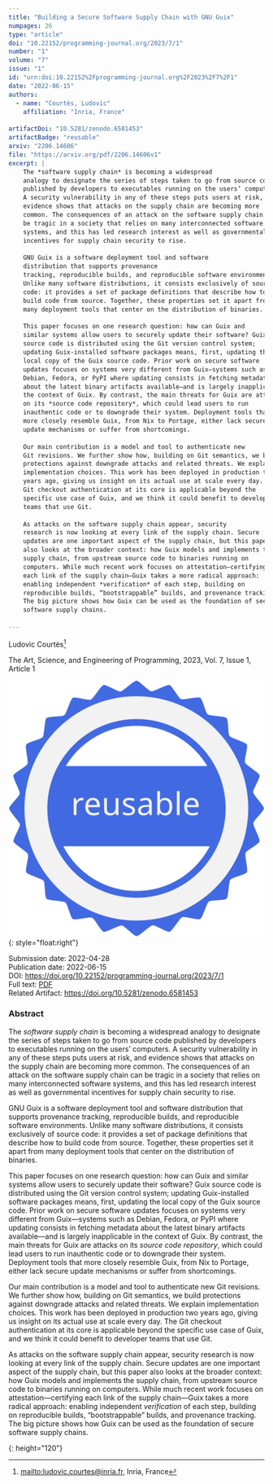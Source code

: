 ```yaml
---
title: "Building a Secure Software Supply Chain with GNU Guix"
numpages: 26
type: "article"
doi: "10.22152/programming-journal.org/2023/7/1"
number: "1"
volume: "7"
issue: "1"
id: "urn:doi:10.22152%2Fprogramming-journal.org%2F2023%2F7%2F1"
date: "2022-06-15"
authors: 
  - name: "Courtès, Ludovic"
    affiliation: "Inria, France"

artifactDoi: "10.5281/zenodo.6581453"
artifactBadge: "reusable"
arxiv: "2206.14606"
file: "https://arxiv.org/pdf/2206.14606v1"
excerpt: |
    The *software supply chain* is becoming a widespread
    analogy to designate the series of steps taken to go from source code
    published by developers to executables running on the users’ computers.
    A security vulnerability in any of these steps puts users at risk, and
    evidence shows that attacks on the supply chain are becoming more
    common. The consequences of an attack on the software supply chain can
    be tragic in a society that relies on many interconnected software
    systems, and this has led research interest as well as governmental
    incentives for supply chain security to rise.
    
    GNU Guix is a software deployment tool and software
    distribution that supports provenance
    tracking, reproducible builds, and reproducible software environments.
    Unlike many software distributions, it consists exclusively of source
    code: it provides a set of package definitions that describe how to
    build code from source. Together, these properties set it apart from
    many deployment tools that center on the distribution of binaries.
    
    This paper focuses on one research question: how can Guix and
    similar systems allow users to securely update their software? Guix
    source code is distributed using the Git version control system;
    updating Guix-installed software packages means, first, updating the
    local copy of the Guix source code. Prior work on secure software
    updates focuses on systems very different from Guix—systems such as
    Debian, Fedora, or PyPI where updating consists in fetching metadata
    about the latest binary artifacts available—and is largely inapplicable in
    the context of Guix. By contrast, the main threats for Guix are attacks
    on its *source code repository*, which could lead users to run
    inauthentic code or to downgrade their system. Deployment tools that
    more closely resemble Guix, from Nix to Portage, either lack secure
    update mechanisms or suffer from shortcomings.
    
    Our main contribution is a model and tool to authenticate new
    Git revisions. We further show how, building on Git semantics, we build
    protections against downgrade attacks and related threats. We explain
    implementation choices. This work has been deployed in production two
    years ago, giving us insight on its actual use at scale every day. The
    Git checkout authentication at its core is applicable beyond the
    specific use case of Guix, and we think it could benefit to developer
    teams that use Git.
    
    As attacks on the software supply chain appear, security
    research is now looking at every link of the supply chain. Secure
    updates are one important aspect of the supply chain, but this paper
    also looks at the broader context: how Guix models and implements the
    supply chain, from upstream source code to binaries running on
    computers. While much recent work focuses on attestation—certifying
    each link of the supply chain—Guix takes a more radical approach:
    enabling independent *verification* of each step, building on
    reproducible builds, “bootstrappable” builds, and provenance tracking.
    The big picture shows how Guix can be used as the foundation of secure
    software supply chains.

---
```

Ludovic Courtès[^1]

The Art, Science, and Engineering of Programming, 2023, Vol. 7, Issue 1, Article 1

[![ae_reusable]](https://doi.org/10.5281/zenodo.6581453)
{: style="float:right"}

Submission date: 2022-04-28  
Publication date: 2022-06-15  
DOI: <https://doi.org/10.22152/programming-journal.org/2023/7/1>  
Full text: [PDF](https://arxiv.org/pdf/2206.14606v1)  
Related Artifact: <https://doi.org/10.5281/zenodo.6581453>  


### Abstract

The *software supply chain* is becoming a widespread
analogy to designate the series of steps taken to go from source code
published by developers to executables running on the users’ computers.
A security vulnerability in any of these steps puts users at risk, and
evidence shows that attacks on the supply chain are becoming more
common. The consequences of an attack on the software supply chain can
be tragic in a society that relies on many interconnected software
systems, and this has led research interest as well as governmental
incentives for supply chain security to rise.

GNU Guix is a software deployment tool and software
distribution that supports provenance
tracking, reproducible builds, and reproducible software environments.
Unlike many software distributions, it consists exclusively of source
code: it provides a set of package definitions that describe how to
build code from source. Together, these properties set it apart from
many deployment tools that center on the distribution of binaries.

This paper focuses on one research question: how can Guix and
similar systems allow users to securely update their software? Guix
source code is distributed using the Git version control system;
updating Guix-installed software packages means, first, updating the
local copy of the Guix source code. Prior work on secure software
updates focuses on systems very different from Guix—systems such as
Debian, Fedora, or PyPI where updating consists in fetching metadata
about the latest binary artifacts available—and is largely inapplicable in
the context of Guix. By contrast, the main threats for Guix are attacks
on its *source code repository*, which could lead users to run
inauthentic code or to downgrade their system. Deployment tools that
more closely resemble Guix, from Nix to Portage, either lack secure
update mechanisms or suffer from shortcomings.

Our main contribution is a model and tool to authenticate new
Git revisions. We further show how, building on Git semantics, we build
protections against downgrade attacks and related threats. We explain
implementation choices. This work has been deployed in production two
years ago, giving us insight on its actual use at scale every day. The
Git checkout authentication at its core is applicable beyond the
specific use case of Guix, and we think it could benefit to developer
teams that use Git.

As attacks on the software supply chain appear, security
research is now looking at every link of the supply chain. Secure
updates are one important aspect of the supply chain, but this paper
also looks at the broader context: how Guix models and implements the
supply chain, from upstream source code to binaries running on
computers. While much recent work focuses on attestation—certifying
each link of the supply chain—Guix takes a more radical approach:
enabling independent *verification* of each step, building on
reproducible builds, “bootstrappable” builds, and provenance tracking.
The big picture shows how Guix can be used as the foundation of secure
software supply chains.


[^1]: <mailto:ludovic.courtes@inria.fr>, Inria, France


[ae_reusable]: /assets/images/ae_reusable.svg "Reusable Artifact Badge"
{: height="120"}
